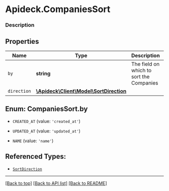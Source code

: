# Apideck.CompaniesSort

### Description

## Properties
Name | Type | Description | Notes
------------ | ------------- | ------------- | -------------
`by` | **string** | The field on which to sort the Companies | [optional] 
`direction` | [**\Apideck\Client\Model\SortDirection**](SortDirection.md) |  | [optional] 





<a name="BY"></a>
## Enum: CompaniesSort.by


* `CREATED_AT` (value: `'created_at'`)

* `UPDATED_AT` (value: `'updated_at'`)

* `NAME` (value: `'name'`)




## Referenced Types:

* [`SortDirection`](SortDirection.md)

---

[[Back to top]](#) [[Back to API list]](../../../../README.md#documentation-for-api-endpoints) [[Back to README]](../../../../README.md)


